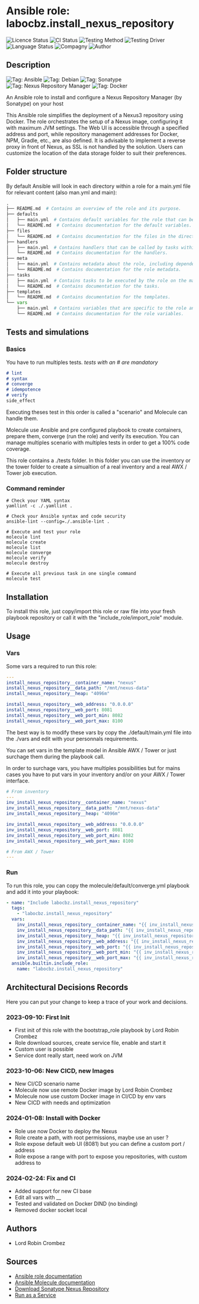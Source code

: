 # Ansible role: labocbz.install_nexus_repository

![Licence Status](https://img.shields.io/badge/licence-MIT-brightgreen)
![CI Status](https://img.shields.io/badge/CI-success-brightgreen)
![Testing Method](https://img.shields.io/badge/Testing%20Method-Ansible%20Molecule-blueviolet)
![Testing Driver](https://img.shields.io/badge/Testing%20Driver-docker-blueviolet)
![Language Status](https://img.shields.io/badge/language-Ansible-red)
![Compagny](https://img.shields.io/badge/Compagny-Labo--CBZ-blue)
![Author](https://img.shields.io/badge/Author-Lord%20Robin%20Crombez-blue)

## Description

![Tag: Ansible](https://img.shields.io/badge/Tech-Ansible-orange)
![Tag: Debian](https://img.shields.io/badge/Tech-Debian-orange)
![Tag: Sonatype](https://img.shields.io/badge/Tech-Sonatype-orange)
![Tag: Nexus Repository Manager](https://img.shields.io/badge/Tech-Nexus%20Repository%20Manager-orange)
![Tag: Docker](https://img.shields.io/badge/Tech-Docker-orange)

An Ansible role to install and configure a Nexus Repository Manager (by Sonatype) on your host  

This Ansible role simplifies the deployment of a Nexus3 repository using Docker. The role orchestrates the setup of a Nexus image, configuring it with maximum JVM settings. The Web UI is accessible through a specified address and port, while repository management addresses for Docker, NPM, Gradle, etc., are also defined. It is advisable to implement a reverse proxy in front of Nexus, as SSL is not handled by the solution. Users can customize the location of the data storage folder to suit their preferences.

## Folder structure

By default Ansible will look in each directory within a role for a main.yml file for relevant content (also man.yml and main):

```PYTHON
.
├── README.md  # Contains an overview of the role and its purpose.
├── defaults
│   ├── main.yml  # Contains default variables for the role that can be overridden by users.
│   └── README.md  # Contains documentation for the default variables.
├── files
│   └── README.md  # Contains documentation for the files in the directory.
├── handlers
│   ├── main.yml  # Contains handlers that can be called by tasks within the role.
│   └── README.md  # Contains documentation for the handlers.
├── meta
│   ├── main.yml  # Contains metadata about the role, including dependencies and supported platforms.
│   └── README.md  # Contains documentation for the role metadata.
├── tasks
│   ├── main.yml  # Contains tasks to be executed by the role on the managed nodes.
│   └── README.md  # Contains documentation for the tasks.
├── templates
│   └── README.md  # Contains documentation for the templates.
└── vars
    ├── main.yml  # Contains variables that are specific to the role and are not meant to be overridden.
    └── README.md  # Contains documentation for the role variables.
```

## Tests and simulations

### Basics

You have to run multiples tests. *tests with an # are mandatory*

```MARKDOWN
# lint
# syntax
# converge
# idempotence
# verify
side_effect
```

Executing theses test in this order is called a "scenario" and Molecule can handle them.

Molecule use Ansible and pre configured playbook to create containers, prepare them, converge (run the role) and verify its execution.
You can manage multiples scenario with multiples tests in order to get a 100% code coverage.

This role contains a ./tests folder. In this folder you can use the inventory or the tower folder to create a simualtion of a real inventory and a real AWX / Tower job execution.

### Command reminder

```SHELL
# Check your YAML syntax
yamllint -c ./.yamllint .

# Check your Ansible syntax and code security
ansible-lint --config=./.ansible-lint .

# Execute and test your role
molecule lint
molecule create
molecule list
molecule converge
molecule verify
molecule destroy

# Execute all previous task in one single command
molecule test
```

## Installation

To install this role, just copy/import this role or raw file into your fresh playbook repository or call it with the "include_role/import_role" module.

## Usage

### Vars

Some vars a required to run this role:

```YAML
---
install_nexus_repository__container_name: "nexus"
install_nexus_repository__data_path: "/mnt/nexus-data"
install_nexus_repository__heap: "4096m"

install_nexus_repository__web_address: "0.0.0.0"
install_nexus_repository__web_port: 8081
install_nexus_repository__web_port_min: 8082
install_nexus_repository__web_port_max: 8100

```

The best way is to modify these vars by copy the ./default/main.yml file into the ./vars and edit with your personnals requirements.

You can set vars in the template model in Ansible AWX / Tower or just surchage them during the playbook call.

In order to surchage vars, you have multiples possibilities but for mains cases you have to put vars in your inventory and/or on your AWX / Tower interface.

```YAML
# From inventory
---
inv_install_nexus_repository__container_name: "nexus"
inv_install_nexus_repository__data_path: "/mnt/nexus-data"
inv_install_nexus_repository__heap: "4096m"

inv_install_nexus_repository__web_address: "0.0.0.0"
inv_install_nexus_repository__web_port: 8081
inv_install_nexus_repository__web_port_min: 8082
inv_install_nexus_repository__web_port_max: 8100

```

```YAML
# From AWX / Tower
---

```

### Run

To run this role, you can copy the molecule/default/converge.yml playbook and add it into your playbook:

```YAML
- name: "Include labocbz.install_nexus_repository"
  tags:
    - "labocbz.install_nexus_repository"
  vars:
    inv_install_nexus_repository__container_name: "{{ inv_install_nexus_repository__container_name }}"
    inv_install_nexus_repository__data_path: "{{ inv_install_nexus_repository__data_path }}"
    inv_install_nexus_repository__heap: "{{ inv_install_nexus_repository__heap }}"
    inv_install_nexus_repository__web_address: "{{ inv_install_nexus_repository__web_address }}"
    inv_install_nexus_repository__web_port: "{{ inv_install_nexus_repository__web_port }}"
    inv_install_nexus_repository__web_port_min: "{{ inv_install_nexus_repository__web_port_min }}"
    inv_install_nexus_repository__web_port_max: "{{ inv_install_nexus_repository__web_port_max }}"
  ansible.builtin.include_role:
    name: "labocbz.install_nexus_repository"
```

## Architectural Decisions Records

Here you can put your change to keep a trace of your work and decisions.

### 2023-09-10: First Init

* First init of this role with the bootstrap_role playbook by Lord Robin Crombez
* Role download sources, create service file, enable and start it
* Custom user is possible
* Service dont really start, need work on JVM

### 2023-10-06: New CICD, new Images

* New CI/CD scenario name
* Molecule now use remote Docker image by Lord Robin Crombez
* Molecule now use custom Docker image in CI/CD by env vars
* New CICD with needs and optimization

### 2024-01-08: Install with Docker

* Role use now Docker to deploy the Nexus
* Role create a path, with root permissions, maybe use an user ?
* Role expose default web UI (8081) but you can define a custom port / address
* Role expose a range with port to expose you repositories, with custom address to

### 2024-02-24: Fix and CI

* Added support for new CI base
* Edit all vars with __
* Tested and validated on Docker DIND (no binding)
* Removed docker socket local

## Authors

* Lord Robin Crombez

## Sources

* [Ansible role documentation](https://docs.ansible.com/ansible/latest/playbook_guide/playbooks_reuse_roles.html)
* [Ansible Molecule documentation](https://molecule.readthedocs.io/)
* [Download Sonatype Nexus Repository](https://help.sonatype.com/repomanager3/product-information/download)
* [Run as a Service](https://help.sonatype.com/repomanager3/installation-and-upgrades/run-as-a-service)
